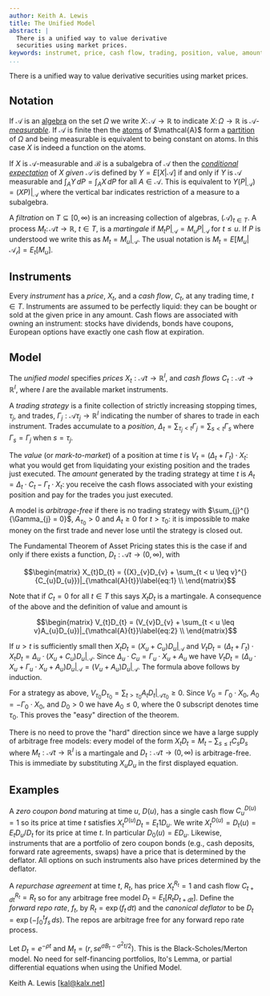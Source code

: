 ```yaml
---
author: Keith A. Lewis
title: The Unified Model 
abstract: | 
  There is a unified way to value derivative
  securities using market prices.
keywords: instrumet, price, cash flow, trading, position, value, amount, hedge
...
```


There is a unified way to value derivative
securities using market prices.

## Notation

If $\mathcal{A}$ is an
[algebra](https://en.wikipedia.org/wiki/Algebra_of_sets)
on the set $\Omega$ we write
$X\colon\mathcal{A}\to\mathbb{R}$ to indicate $X\colon\Omega\to\mathbb{R}$
is $\mathcal{A}$-[_measurable_](https://en.wikipedia.org/wiki/Measurable_function).
If $\mathcal{A}$ is finite then the
[atoms](https://en.wikipedia.org/wiki/Atom_(measure_theory))
of $\mathcal{A}$ form a
[partition](https://en.wikipedia.org/wiki/Partition_of_a_set)
of $\Omega$ and being measurable is
equivalent to being constant on atoms. In this case $X$ is indeed a function
on the atoms.

If $X$ is $\mathcal{A}$-measurable and $\mathcal{B}$ is a subalgebra
of $\mathcal{A}$ then the
[_conditional expectation_](https://en.wikipedia.org/wiki/Conditional_expectation)
of _$X$ given
$\mathcal{A}$_ is defined by $Y = E\left\lbrack X \middle| \mathcal{A}\right\rbrack$ if and only
if $Y$ is $\mathcal{A}$ measurable and $\int_A Y\,dP = \int_A X\,dP$
for all $A\in\mathcal{A}$. This is equivalent to $Y(P|_\mathcal{A})
= (XP)|_\mathcal{A}$ where the vertical bar indicates restriction of a measure to a subalgebra.

A _filtration_ on $T\subseteq [0,\infty)$ is an increasing
collection of algebras, $(\mathcal{A})_{t\in T}$.  A process
$M_{t}\colon\mathcal{A}{t} \rightarrow \mathbb{R}$, $t\in T$, is
a _martingale_ if $M_t P|_{\mathcal{A}} = M_u P|_{\mathcal{A}}$ for $t\le u$.  If $P$ is
understood we write this as $M_t = M_u|_{\mathcal{A}}$. The
usual notation is $M_t = E\left\lbrack M_{u} \middle| \mathcal{A_t}
\right\rbrack = E_t\left\lbrack M_u\right\rbrack.$

## Instruments

Every _instrument_ has a _price_, $X_t$, and a _cash flow_, $C_t$, at
any trading time, $t\in T$.  Instruments are assumed to be perfectly liquid:
they can be bought or sold at the given price in any amount. Cash flows
are associated with owning an instrument: stocks have dividends, bonds
have coupons, European options have exactly one cash flow at expiration.

## Model

The _unified model_ specifies _prices_
$X_{t}:\mathcal{A}{t} \rightarrow \mathbb{R}^{I}$, and _cash flows_
$C_{t}:\mathcal{A}{t} \rightarrow \mathbb{R}^{I}$, where $I$ are the
available market instruments.

A _trading strategy_ is a finite collection of strictly increasing
stopping times, $\tau_{j}$, and trades,
$\Gamma_{j}:\mathcal{A}{\tau_{j}} \rightarrow \mathbb{R}^{I}$ indicating
the number of shares to trade in each instrument. Trades accumulate to a
_position_,
$\Delta_{t} = \sum_{\tau_{j} < t}\Gamma_{j} = \sum_{s < t}\Gamma_{s}$
where $\Gamma_{s} = \Gamma_{j}$ when $s = \tau_{j}$.

The _value_ (or _mark-to-market_) of a position at time $t$ is
$V_{t} = \left( \Delta_{t} + \Gamma_{t} \right) \cdot X_{t}$:
what you would get from liquidating
your existing position and the trades just executed.
The _amount_ generated by the trading strategy at time $t$ is
$A_{t} = \Delta_{t} \cdot C_{t} - \Gamma_{t} \cdot X_{t}$: you receive
the cash flows associated with your existing position and pay for the
trades you just executed.

A model is _arbitrage-free_ if there is no trading strategy with
$\sum_{j}^{}{\Gamma_{j} = 0}$, $A_{\tau_{0}} > 0$ and
$A_{t} \geq 0$ for $t > \tau_{0}$: it is impossible to make money on
the first trade and never lose until the strategy is closed out.

The Fundamental Theorem of Asset Pricing states this is the case if
and only if there exists a function,
$D_{t}:\mathcal{A}{t} \rightarrow \left( 0,\infty \right)$, with

$$\begin{matrix}
X_{t}D_{t} = {(X}_{v}D_{v} + \sum_{t < u \leq v}^{}{C_{u}D_{u}})|_{\mathcal{A}{t}}\label{eq:1} \\
\end{matrix}$$

Note that if $C_{t} = 0$ for all $t \in T$ this says $X_{t}D_{t}$ is a
martingale. A consequence of the above and the definition of value and amount is

$$\begin{matrix}
V_{t}D_{t} = (V_{v}D_{v} + \sum_{t < u \leq v}A_{u}D_{u})|_{\mathcal{A}{t}}\label{eq:2} \\
\end{matrix}$$

If $u > t$ is sufficiently small then $X_{t} D_{t} = (X_u + C_u) D_u|_{\mathcal{A}}$
and $V_{t} D_t = (\Delta_{t} + \Gamma_t)\cdot X_{t} D_t
= \Delta_u\cdot (X_u + C_u)D_u|_{\mathcal{A}}$.
Since $\Delta_u\cdot C_u = \Gamma_u\cdot X_u + A_u$ we have
$V_{t} D_t = (\Delta_u\cdot X_u + \Gamma_u\cdot X_u + A_u) D_u|_{\mathcal{A}}
= (V_u + A_u)D_u|_{\mathcal{A}}$. The formula above follows by induction.

For a strategy as above,
$V_{\tau_{0}}D_{\tau_{0}} = \sum_{t > \tau_{0}}{A_{t}D_{t}|_{\mathcal{A}{\tau_{0}}} \geq 0}$.
Since $V_{0} = \Gamma_{0} \cdot X_{0}$,
$A_{0} = - \Gamma_{0} \cdot X_{0}$, and $D_{0} > 0$ we have
$A_{0} \leq 0$, where the 0 subscript denotes time $\tau_{0}$.
This proves the "easy" direction of the theorem.

There is no need to prove the "hard" direction since we have a large supply of arbitrage free models:
every model of the form
$X_{t}D_{t} = M_{t} - \sum_{s \leq t}{C_{s}D_{s}}$ where
$M_{t}:\mathcal{A}{t} \rightarrow \mathbb{R}^{I}$ is a martingale and
$D_{t}:\mathcal{A}{t} \rightarrow (0,\infty)$ 
is arbitrage-free. This is immediate by substituting
$X_{u}D_{u}$ in the first displayed equation.

## Examples

A _zero coupon bond_ maturing at time $u$, $D(u)$, has a single cash flow
$C^{D(u)}_u = 1$ so its price at time $t$ satisfies $X^{D(u)}_t D_t =
E_t 1 D_u$. We write $X^{D(u)}_t = D_t(u) = E_t D_u/D_t$ for its price at time $t$. In
particular $D_0(u) = E D_u$. Likewise, instruments that are a portfolio of
zero coupon bonds (e.g., cash deposits, forward rate agreements, swaps)
have a price that is determined by the deflator. All options on
such instruments also have prices determined by the deflator.

A _repurchase agreement_ at time $t$, $R_t$, has price $X^{R_t}_t = 1$
and cash flow $C^{R_t}_{t + dt} = R_t$ so for any arbitrage free model
$D_t = E_t[R_tD_{t+dt}]$.  Define the _forward repo rate_, $f_t$,
by $R_t = \exp(f_t\,dt)$ and the _canonical deflator_ to be $D_t =
\exp(-\int_0^t f_s\,ds)$.  The repos are arbitrage free for any forward
repo rate process.

Let $D_t = e^{-\rho t}$ and $M_t = (r, s e^{\sigma B_t - \sigma^2
t/2})$. This is the Black-Scholes/Merton model. No need for self-financing
portfolios, Ito's Lemma, or partial differential equations when using
the Unified Model.

Keith A. Lewis [kal@kalx.net]
